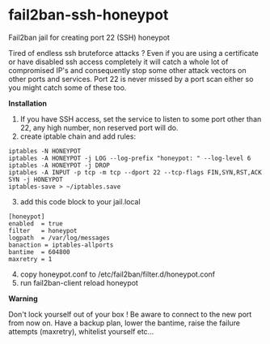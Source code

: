 # fail2ban-ssh-honeypot
Fail2ban jail for creating port 22 (SSH) honeypot

Tired of endless ssh bruteforce attacks ? Even if you are using a certificate or have disabled ssh access completely it will catch a whole lot of compromised IP's and consequently stop some other attack vectors on other ports and services. Port 22 is never missed by a port scan either so you might catch some of these too.

**Installation**

1) If you have SSH access, set the service to listen to some port other than 22, any high number, non reserved port will do.
2) create iptable chain and add rules:

```
iptables -N HONEYPOT
iptables -A HONEYPOT -j LOG --log-prefix "honeypot: " --log-level 6
iptables -A HONEYPOT -j DROP
iptables -A INPUT -p tcp -m tcp --dport 22 --tcp-flags FIN,SYN,RST,ACK SYN -j HONEYPOT
iptables-save > ~/iptables.save
```
3) add this code block to your jail.local
```
[honeypot]
enabled  = true
filter   = honeypot
logpath  = /var/log/messages
banaction = iptables-allports
bantime  = 604800
maxretry = 1
```
4) copy honeypot.conf to /etc/fail2ban/filter.d/honeypot.conf
5) run fail2ban-client reload honeypot

**Warning**

Don't lock yourself out of  your box ! Be aware to connect to the new port from now on. Have a backup plan, lower the bantime, raise the failure attempts (maxretry), whitelist yourself etc...
